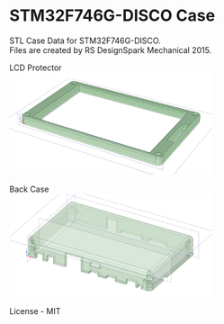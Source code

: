 # STM32F746G-DISCO Case
STL Case Data for STM32F746G-DISCO.  
Files are created by RS DesignSpark Mechanical 2015.  


LCD Protector  
<img src="https://github.com/meerstern/Stm32f746gDiscoCase/blob/master/top/top.jpg" width="360">

Back Case  
<img src="https://github.com/meerstern/Stm32f746gDiscoCase/blob/master/case/case.jpg" width="360">

License - MIT
